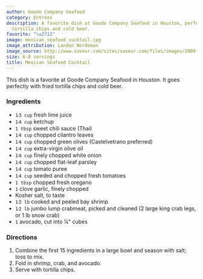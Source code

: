 ```yaml
---
author: Goode Company Seafood
category: Entrees
description: A favorite dish at Goode Company Seafood in Houston, perfect with fried
  tortilla chips and cold beer.
favorite: "\u2713"
image: mexican_seafood_cocktail.jpg
image_attribution: Landon Nordeman
image_source: http://www.saveur.com/sites/saveur.com/files/images/2009-06/121-mex-seafood-cocktail300.jpg
size: 6-8 servings
title: Mexican Seafood Cocktail
---
```

This dish is a favorite at Goode Company Seafood in Houston. It goes perfectly with fried tortilla chips and cold beer.

### Ingredients

* `1⁄3 cup` fresh lime juice
* `1⁄4 cup` ketchup
* `1 tbsp` sweet chili sauce (Thai)
* `1⁄4 cup` chopped cilantro leaves
* `1⁄4 cup` chopped green olives (Castelvetrano preferred)
* `1⁄4 cup` extra-virgin olive oil
* `1⁄4 cup` finely chopped white onion
* `1⁄4 cup` chopped flat-leaf parsley
* `1⁄4 cup` tomato puree
* `1⁄4 cup` seeded and chopped fresh tomatoes
* `1 tbsp` chopped fresh oregano
* `1` clove garlic, finely chopped
* Kosher salt, to taste
* `1⁄2 lb` cooked and peeled bay shrimp
* `1⁄2 lb` jumbo lump crabmeat, picked and cleaned (2 large king crab legs, or 1 lb snow crab)
* `1` avocado, cut into 1⁄4" cubes

### Directions

1. Combine the first 15 ingredients in a large bowl and season with salt; toss to mix. 
2. Fold in shrimp, crab, and avocado. 
3. Serve with tortilla chips.